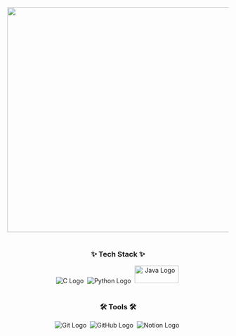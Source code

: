 <div align="center">
  <img src="https://github.com/RIFF/https://raw.githubusercontent.com/choien12345679/choen12345679/main/DALL%C2%B7E%202024-06-23%2022.17.27%20-%20An%20animated%20GIF%20with%20the%20text%20'Welcome%20to%20Kihoon%20GITHUB'%20in%20a%20round%20and%20stylish%20font.%20The%20background%20should%20have%20a%20subtle%20space%20theme%20with%20stars%20or%20a%20.webp alt="Welcome to Kihoon GITHUB" width="512" />
</div>

<br>
<h3 align="center">✨ Tech Stack ✨</h3>
<div align="center">
  <img src="https://img.shields.io/badge/C-00599C?style=for-the-badge&logo=c&logoColor=white" alt="C Logo" />&nbsp;
  <img src="https://img.shields.io/badge/Python-3776AB?style=for-the-badge&logo=python&logoColor=white" alt="Python Logo" />&nbsp;
  <img src="https://velog.velcdn.com/images/codemcd/post/5a97b9bf-4790-4791-84be-32fe0f0ec90a/Java_Logo.png" alt="Java Logo" width="100" height="40"/>&nbsp;
</div>

<br>

<h3 align="center">🛠 Tools 🛠</h3>
<div align="center">
  <img src="https://img.shields.io/badge/git-F05033.svg?style=for-the-badge&logo=git&logoColor=white" alt="Git Logo" />&nbsp;
  <img src="https://img.shields.io/badge/github-181717.svg?style=for-the-badge&logo=github&logoColor=white" alt="GitHub Logo" />&nbsp;
  <img src="https://img.shields.io/badge/Notion-F3F3F3.svg?style=for-the-badge&logo=notion&logoColor=black" alt="Notion Logo" />&nbsp;
</div>

